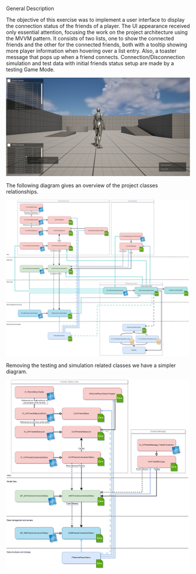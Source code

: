 General Description

The objective of this exercise was to implement a user interface to display the connection status of the friends of a player.
The UI appearance received only essential attention, focusing the work on the project architecture using the MVVM pattern.
It consists of two lists, one to show the connected friends and the other for the connected friends, both with a tooltip
showing more player information when hovering over a list entry. Also, a toaster message that pops up when a friend connects.
Connection/Disconnection simulation and test data with initial friends status setup are made by a testing Game Mode.

![graph](https://github.com/LeandroDornela/Unreal-UMG-exercise-friendsStatus/blob/main/Doc/screenshot.png)


The following diagram gives an overview of the project classes relationships.

![graph](https://github.com/LeandroDornela/Unreal-UMG-exercise-friendsStatus/blob/main/Doc/graph.jpg)

Removing the testing and simulation related classes we have a simpler diagram.

![graph](https://github.com/LeandroDornela/Unreal-UMG-exercise-friendsStatus/blob/main/Doc/UnrealNotes-UMG-base.jpg)
